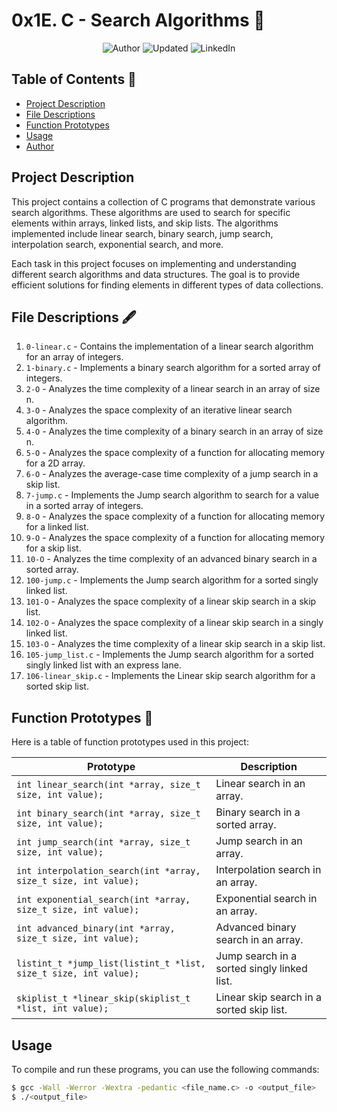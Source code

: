 # 0x1E. C - Search Algorithms 📖

<p align="center">
  <img src="https://img.shields.io/badge/Author-Chris Igebu-green" alt="Author">
  <img src="https://img.shields.io/badge/2023-10-10-white" alt="Updated">
  <img src="https://img.shields.io/badge/LinkedIn-christopher-igebu-green" alt="LinkedIn">
</p>

</p>

## Table of Contents 📑
- [Project Description](#project-description)
- [File Descriptions](#file-descriptions)
- [Function Prototypes](#function-prototypes)
- [Usage](#usage)
- [Author](#author)

## Project Description

This project contains a collection of C programs that demonstrate various search algorithms. These algorithms are used to search for specific elements within arrays, linked lists, and skip lists. The algorithms implemented include linear search, binary search, jump search, interpolation search, exponential search, and more.

Each task in this project focuses on implementing and understanding different search algorithms and data structures. The goal is to provide efficient solutions for finding elements in different types of data collections.

## File Descriptions 🖋

1. `0-linear.c` - Contains the implementation of a linear search algorithm for an array of integers.
2. `1-binary.c` - Implements a binary search algorithm for a sorted array of integers.
3. `2-O` - Analyzes the time complexity of a linear search in an array of size n.
4. `3-O` - Analyzes the space complexity of an iterative linear search algorithm.
5. `4-O` - Analyzes the time complexity of a binary search in an array of size n.
6. `5-O` - Analyzes the space complexity of a function for allocating memory for a 2D array.
7. `6-O` - Analyzes the average-case time complexity of a jump search in a skip list.
8. `7-jump.c` - Implements the Jump search algorithm to search for a value in a sorted array of integers.
9. `8-O` - Analyzes the space complexity of a function for allocating memory for a linked list.
10. `9-O` - Analyzes the space complexity of a function for allocating memory for a skip list.
11. `10-O` - Analyzes the time complexity of an advanced binary search in a sorted array.
12. `100-jump.c` - Implements the Jump search algorithm for a sorted singly linked list.
13. `101-O` - Analyzes the space complexity of a linear skip search in a skip list.
14. `102-O` - Analyzes the space complexity of a linear skip search in a singly linked list.
15. `103-O` - Analyzes the time complexity of a linear skip search in a skip list.
16. `105-jump_list.c` - Implements the Jump search algorithm for a sorted singly linked list with an express lane.
17. `106-linear_skip.c` - Implements the Linear skip search algorithm for a sorted skip list.

## Function Prototypes 📜

Here is a table of function prototypes used in this project:

| Prototype                                     | Description                               |
|-----------------------------------------------|-------------------------------------------|
| `int linear_search(int *array, size_t size, int value);` | Linear search in an array.               |
| `int binary_search(int *array, size_t size, int value);` | Binary search in a sorted array.        |
| `int jump_search(int *array, size_t size, int value);`   | Jump search in an array.                |
| `int interpolation_search(int *array, size_t size, int value);` | Interpolation search in an array. |
| `int exponential_search(int *array, size_t size, int value);` | Exponential search in an array.     |
| `int advanced_binary(int *array, size_t size, int value);`   | Advanced binary search in an array.  |
| `listint_t *jump_list(listint_t *list, size_t size, int value);` | Jump search in a sorted singly linked list. |
| `skiplist_t *linear_skip(skiplist_t *list, int value);` | Linear skip search in a sorted skip list. |

## Usage

To compile and run these programs, you can use the following commands:

```bash
$ gcc -Wall -Werror -Wextra -pedantic <file_name.c> -o <output_file>
$ ./<output_file>

